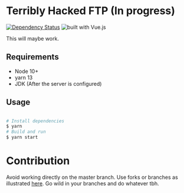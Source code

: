 # Terribly Hacked FTP (In progress)

[![Dependency Status](https://david-dm.org/irtesamthehack/terribly-hacked-ftp.svg)](https://david-dm.org/irtesamthehack/terribly-hacked-ftp) ![built with Vue.js](https://img.shields.io/badge/built_with_Vue.js-4FC08D.svg?logo=vue.js&logoColor=fff)

This will maybe work.

## Requirements

- Node 10+
- yarn 13
- JDK (After the server is configured)

## Usage

```bash

# Install dependencies
$ yarn
# Build and run
$ yarn start

```

# Contribution

Avoid working directly on the master branch. Use forks or branches as illustrated [here](https://guides.github.com/introduction/flow/). Go wild in your branches and do whatever tbh.